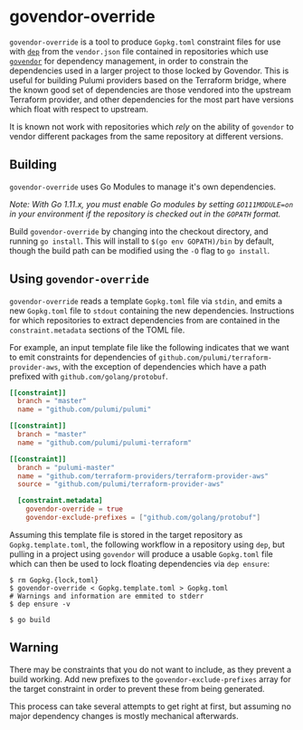 # govendor-override

`govendor-override` is a tool to produce `Gopkg.toml` constraint files for use with [`dep`][dep] from
the `vendor.json` file contained in repositories which use [`govendor`][govendor] for dependency
management,  in order to constrain the dependencies used in a larger project to those locked by
Govendor. This is useful for building Pulumi providers based on the Terraform bridge, where the
known good set of dependencies are those vendored into the upstream Terraform provider, and other
dependencies for the most part have versions which float with respect to upstream.

It is known not work with repositories which _rely_ on the ability of `govendor` to vendor different
packages from the same repository at different versions.

## Building

`govendor-override` uses Go Modules to manage it's own dependencies.

_Note: With Go 1.11.x, you must enable Go modules by setting `GO111MODULE=on` in your environment if
the repository is checked out in the `GOPATH` format._

Build `govendor-override` by changing into the checkout directory, and running `go install`. This
will install to `$(go env GOPATH)/bin` by default, though the build path can be modified using the
`-O` flag to `go install`.

## Using `govendor-override`

`govendor-override` reads a template `Gopkg.toml` file via `stdin`, and emits a new `Gopkg.toml` file
to `stdout` containing the new dependencies. Instructions for which repositories to extract
dependencies from are contained in the `constraint.metadata` sections of the TOML file.

For example, an input template file like the following indicates that we want to emit constraints
for dependencies of `github.com/pulumi/terraform-provider-aws`, with the exception of dependencies
which have a path prefixed with `github.com/golang/protobuf`.

```toml
[[constraint]]
  branch = "master"
  name = "github.com/pulumi/pulumi"

[[constraint]]
  branch = "master"
  name = "github.com/pulumi/pulumi-terraform"

[[constraint]]
  branch = "pulumi-master"
  name = "github.com/terraform-providers/terraform-provider-aws"
  source = "github.com/pulumi/terraform-provider-aws"

  [constraint.metadata]
    govendor-override = true
    govendor-exclude-prefixes = ["github.com/golang/protobuf"]
```

Assuming this template file is stored in the target repository as `Gopkg.template.toml`, the
following workflow in a repository using `dep`, but pulling in a project using `govendor` will
produce a usable `Gopkg.toml` file which can then be used to lock floating dependencies via `dep
ensure`:

```shell
$ rm Gopkg.{lock,toml}
$ govendor-override < Gopkg.template.toml > Gopkg.toml
# Warnings and information are emmited to stderr
$ dep ensure -v

$ go build
```

## Warning

There may be constraints that you do not want to include, as they prevent a build working. Add new
prefixes to the `govendor-exclude-prefixes` array for the target constraint in order to prevent
these from being generated.

This process can take several attempts to get right at first, but assuming no major dependency
changes is mostly mechanical afterwards.

[dep]: https://github.com/golang/dep
[govendor]: https://github.com/kardianos/govendor
